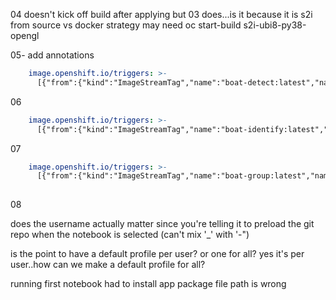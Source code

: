 
04 doesn't kick off build after applying but 03 does...is it because it is s2i from source vs docker strategy
may need oc start-build s2i-ubi8-py38-opengl

05- 
add annotations
```yaml
    image.openshift.io/triggers: >-
      [{"from":{"kind":"ImageStreamTag","name":"boat-detect:latest","namespace":"boats-demo"},"fieldPath":"spec.template.spec.containers[?(@.name==\"boat-detect\")].image","pause":"false"}]
```

06
```yaml
    image.openshift.io/triggers: >-
      [{"from":{"kind":"ImageStreamTag","name":"boat-identify:latest","namespace":"boats-demo"},"fieldPath":"spec.template.spec.containers[?(@.name==\"boat-identify\")].image","pause":"false"}]   
```


07
```yaml
    image.openshift.io/triggers: >-
      [{"from":{"kind":"ImageStreamTag","name":"boat-group:latest","namespace":"boats-demo"},"fieldPath":"spec.template.spec.containers[?(@.name==\"boat-group\")].image","pause":"false"}]   
      
```
08

does the username actually matter since you're telling it to preload the git repo when the notebook is selected
(can't mix '_' with '-")

is the point to have a default profile per user? or one for all? yes it's per user..how can we make a default profile for all?


running first notebook
had to install app package
file path is wrong

